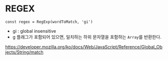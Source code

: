 



# REGEX



```
const regex = RegExp(wordToMatch, 'gi')
```

- gi : global insensitive
- g 플래그가 포함되어 있으면, 일치하는 하위 문자열을 포함하는 `Array`를 반환한다.











https://developer.mozilla.org/ko/docs/Web/JavaScript/Reference/Global_Objects/String/match